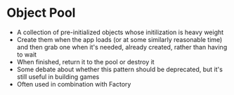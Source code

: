 # Object Pool

- A collection of pre-initialized objects whose initilization is heavy weight
- Create them when the app loads (or at some similarly reasonable time) and then grab one when it's needed, already created, rather than having to wait
- When finished, return it to the pool or destroy it
- Some debate about whether this pattern should be deprecated, but it's still useful in building games
- Often used in combination with Factory
